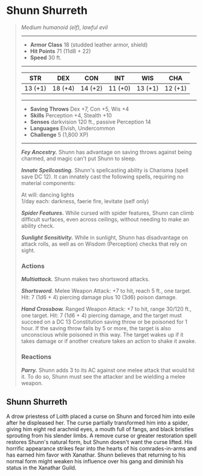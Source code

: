 # Shunn Shurreth
>*Medium humanoid (elf), lawful evil*
>___
>- **Armor Class** 18 (studded leather armor, shield)
>- **Hit Points** 71 (11d8 + 22)
>- **Speed** 30 ft.
>___
>|STR|DEX|CON|INT|WIS|CHA|
>|:---:|:---:|:---:|:---:|:---:|:---:|
>|13 (+1)|18 (+4)|14 (+2)|11 (+0)|13 (+1)|12 (+1)|
>___
>- **Saving Throws** Dex +7, Con +5, Wis +4
>- **Skills** Perception +4, Stealth +10
>- **Senses** darkvision 120 ft., passive Perception 14
>- **Languages** Elvish, Undercommon
>- **Challenge** 5 (1,800 XP)
>___
>***Fey Ancestry.*** Shunn has advantage on saving throws against being charmed, and magic can't put Shunn to sleep.  
>
>***Innate Spellcasting.*** Shunn's spellcasting ability is Charisma (spell save DC 12). It can innately cast the following spells, requiring no material components:  
>
>At will: dancing lights  
>1/day each: darkness, faerie fire, levitate (self only)  
>
>
>***Spider Features.*** While cursed with spider features, Shunn can climb difficult surfaces, even across ceilings, without needing to make an ability check.  
>
>***Sunlight Sensitivity.*** While in sunlight, Shunn has disadvantage on attack rolls, as well as on Wisdom (Perception) checks that rely on sight.  
>
>### Actions
>***Multiattack.*** Shunn makes two shortsword attacks.  
>
>***Shortsword.*** Melee Weapon Attack: +7 to hit, reach 5 ft., one target. Hit: 7 (1d6 + 4) piercing damage plus 10 (3d6) poison damage.  
>
>***Hand Crossbow.*** Ranged Weapon Attack: +7 to hit, range 30/120 ft., one target. Hit: 7 (1d6 + 4) piercing damage, and the target must succeed on a DC 13 Constitution saving throw or be poisoned for 1 hour. If the saving throw fails by 5 or more, the target is also unconscious while poisoned in this way. The target wakes up if it takes damage or if another creature takes an action to shake it awake.  
>
>### Reactions
>***Parry.*** Shunn adds 3 to its AC against one melee attack that would hit it. To do so, Shunn must see the attacker and be wielding a melee weapon.
## Shunn Shurreth
A drow priestess of Lolth placed a curse on Shunn and forced him into exile after he displeased her. The curse partially transformed him into a spider, giving him eight red arachnid eyes, a mouth full of fangs, and black bristles sprouting from his slender limbs. A remove curse or greater restoration spell restores Shunn's natural form, but Shunn doesn't want the curse lifted. His horrific appearance strikes fear into the hearts of his comrades-in-arms and has earned him favor with Xanathar. Shunn believes that returning to his normal form might weaken his influence over his gang and diminish his status in the Xanathar Guild.